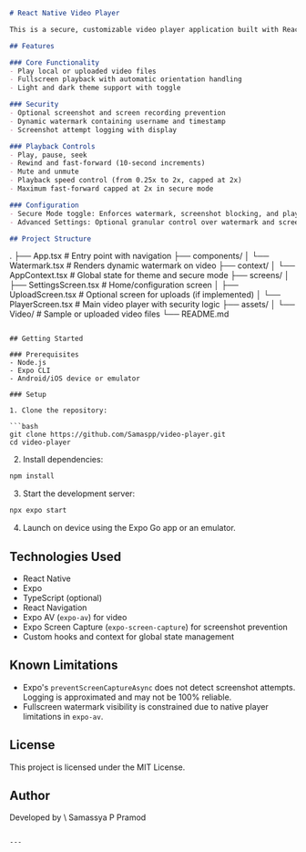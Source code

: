 
```markdown
# React Native Video Player

This is a secure, customizable video player application built with React Native and Expo. It provides advanced content protection and playback controls suitable for educational and enterprise use cases.

## Features

### Core Functionality
- Play local or uploaded video files
- Fullscreen playback with automatic orientation handling
- Light and dark theme support with toggle

### Security
- Optional screenshot and screen recording prevention
- Dynamic watermark containing username and timestamp
- Screenshot attempt logging with display

### Playback Controls
- Play, pause, seek
- Rewind and fast-forward (10-second increments)
- Mute and unmute
- Playback speed control (from 0.25x to 2x, capped at 2x)
- Maximum fast-forward capped at 2x in secure mode

### Configuration
- Secure Mode toggle: Enforces watermark, screenshot blocking, and playback restrictions
- Advanced Settings: Optional granular control over watermark and screenshot blocking

## Project Structure

```

.
├── App.tsx                      # Entry point with navigation
├── components/
│   └── Watermark.tsx           # Renders dynamic watermark on video
├── context/
│   └── AppContext.tsx          # Global state for theme and secure mode
├── screens/
│   ├── SettingsScreen.tsx      # Home/configuration screen
│   ├── UploadScreen.tsx        # Optional screen for uploads (if implemented)
│   └── PlayerScreen.tsx        # Main video player with security logic
├── assets/
│   └── Video/                  # Sample or uploaded video files
└── README.md

````

## Getting Started

### Prerequisites
- Node.js
- Expo CLI
- Android/iOS device or emulator

### Setup

1. Clone the repository:

```bash
git clone https://github.com/Samaspp/video-player.git
cd video-player
````

2. Install dependencies:

```bash
npm install
```

3. Start the development server:

```bash
npx expo start
```

4. Launch on device using the Expo Go app or an emulator.

## Technologies Used

* React Native
* Expo
* TypeScript (optional)
* React Navigation
* Expo AV (`expo-av`) for video
* Expo Screen Capture (`expo-screen-capture`) for screenshot prevention
* Custom hooks and context for global state management

## Known Limitations

* Expo's `preventScreenCaptureAsync` does not detect screenshot attempts. Logging is approximated and may not be 100% reliable.
* Fullscreen watermark visibility is constrained due to native player limitations in `expo-av`.

## License

This project is licensed under the MIT License.

## Author

Developed by \ Samassya P Pramod

```

---
